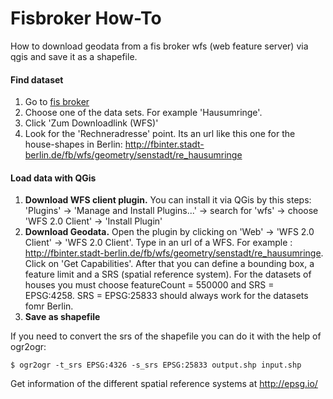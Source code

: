 Fisbroker How-To
==============

How to download geodata from a fis broker wfs (web feature server) via qgis and save it as a shapefile.


#### Find dataset

  1. Go to [fis broker](http://fbinter.stadt-berlin.de/fb/index.jsp)
  2. Choose one of the data sets. For example 'Hausumringe'.
  3. Click 'Zum Downloadlink (WFS)'
  4. Look for the 'Rechneradresse' point. Its an url like this one for the house-shapes in Berlin: http://fbinter.stadt-berlin.de/fb/wfs/geometry/senstadt/re_hausumringe

#### Load data with QGis

  1. **Download WFS client plugin.** You can install it via QGis by this steps: 'Plugins' -> 'Manage and Install Plugins...' -> search for 'wfs' -> choose 'WFS 2.0 Client' -> 'Install Plugin'
  2. **Download Geodata.** Open the plugin by clicking on 'Web' -> 'WFS 2.0 Client' -> 'WFS 2.0 Client'. Type in an url of a WFS. For example : http://fbinter.stadt-berlin.de/fb/wfs/geometry/senstadt/re_hausumringe. Click on 'Get Capabilities'. After that you can define a bounding box, a feature limit and a SRS (spatial reference system). For the datasets of houses you must choose featureCount = 550000 and SRS = EPSG:4258. SRS = EPSG:25833 should always work for the datasets fomr Berlin.
  3. **Save as shapefile**

If you need to convert the srs of the shapefile you can do it with the help of ogr2ogr:

```
$ ogr2ogr -t_srs EPSG:4326 -s_srs EPSG:25833 output.shp input.shp
```

Get information of the different spatial reference systems at http://epsg.io/
